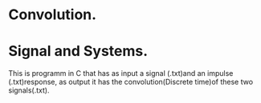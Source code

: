 # Convolution.
# Signal and Systems.
This is programm in C that has as input a signal (.txt)and an impulse (.txt)response, as output it has the convolution(Discrete time)of these two signals(.txt).
